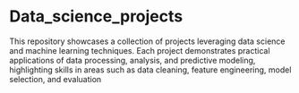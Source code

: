 # Data_science_projects
This repository showcases a collection of projects leveraging data science and machine learning techniques. Each project demonstrates practical applications of data processing, analysis, and predictive modeling, highlighting skills in areas such as data cleaning, feature engineering, model selection, and evaluation
